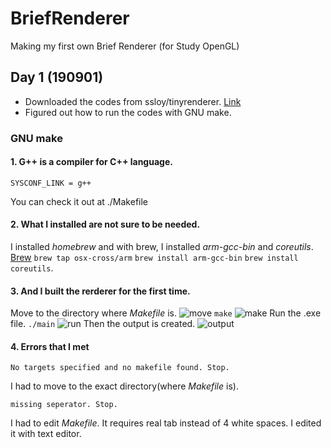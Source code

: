 # BriefRenderer
Making my first own Brief Renderer (for Study OpenGL)   
   

## Day 1 (190901)
* Downloaded the codes from ssloy/tinyrenderer. [Link](https://github.com/tinyrenderer)
* Figured out how to run the codes with GNU make.
     
    
### GNU make
#### 1. G++ is a compiler for C++ language.
```
SYSCONF_LINK = g++
```
You can check it out at ./Makefile
    
    
#### 2. What I installed are not sure to be needed.
I installed *homebrew* and with brew, I installed *arm-gcc-bin* and *coreutils*.
[Brew](https://brew.sh/index_ko)
`brew tap osx-cross/arm` `brew install arm-gcc-bin` `brew install coreutils`.
   
   
#### 3. And I built the rerderer for the first time.
Move to the directory where *Makefile* is.
![move](https://ifh.cc/g/BThxS.jpg)
`make`
![make](https://ifh.cc/g/3WhPB.jpg)
Run the .exe file.
`./main`
![run](https://ifh.cc/g/BqWTJ.jpg)
Then the output is created.
![output](https://ifh.cc/g/6ugvl.jpg)
   
   
#### 4. Errors that I met
```
No targets specified and no makefile found. Stop.
```
I had to move to the exact directory(where *Makefile* is).
   
```
missing seperator. Stop.
```
I had to edit *Makefile*. It requires real tab instead of 4 white spaces. I edited it with text editor.
